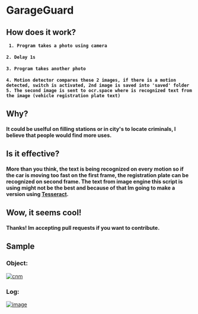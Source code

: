 # GarageGuard
## How does it work?
__` 1. Program takes a photo using camera`__
  <br></br>
__`2. Delay 1s`__
  <br></br>
__`3. Program takes another photo`__
  <br></br>
__`4. Motion detector compares these 2 images, if there is a motion detected, switch is activated, 2nd image is saved into 'saved' folder`__
__`5. The second image is sent to ocr.space where is recognized text from the image (vehicle registration plate text)`__
## Why?
#### It could be uselful on filling stations or in city's to locate criminals, I believe that people would find more uses.
## Is it effective?
#### More than you think, the text is being recognized on every motion so if the car is moving too fast on the first frame, the registration plate can be recognized on second frame. The text from image engine this script is using might not be the best and because of that Im going to make a version using __<a href='https://github.com/tesseract-ocr'>Tesseract</a>__.
## Wow, it seems cool!
#### Thanks! Im accepting pull requests if you want to contribute.

## Sample
### Object:
<a href="https://imgbb.com/"><img src="https://i.ibb.co/51RWdjS/cnm.jpg" alt="cnm" border="0"></a>
### Log:
<a href="https://ibb.co/nPSftXS"><img src="https://i.ibb.co/y4J57zJ/image.png" alt="image" border="0"></a>



